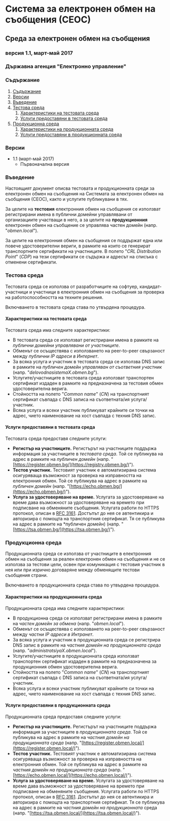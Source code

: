 # Система за електронен обмен на съобщения (СЕОС)

## Среда за електронен обмен на съобщения

### версия 1.1, март-май 2017

### Държавна агенция "Електронно управление"

### Съдържание

1. [Съдържание](#съдържание)
2. [Версии](#версии)
3. [Въведение](#въведение)
4. [Тестова среда](#тестова-среда)
    1. [Характеристики на тестовата среда](#характеристики-на-тестовата-среда)
    2. [Услуги предоставяни в тестовата среда](#услуги-предоставяни-в-тестовата-среда)
5. [Продукционна среда](#продукционна-среда)
    1. [Характеристики на продукционната среда](#характеристики-на-продукционната-среда)
    2. [Услуги предоставяни в продукционната среда](#услуги-предоставяни-в-продукционната-среда)

### Версии

* 1.1 (март-май 2017)
    * Първоначална версия

### Въведение

Настоящият документ описва тестовата и продукционната среди за електронен обмен на съобщения на Системата за електронен обмен на съобщения
(СЕОС), както и услугите публикувани в тях.

За целите на **тестовия** електронния обмен на съобщения се използват регистрирани имена в публични домейни управлявани от организациите
участващи в него, а за целите на **продукционния** електронен обмен на съобщение се управлява частен домейн (напр. "*obmen.local*").

За целите на електронния обмен на съобщения се поддържат една или повече удостоверителни вериги, в рамките на които се генерират
транспортните сертификати на участниците. В полето "*CRL Distribution Point*" (*CDP*) на тези сертификати се съдържа и адресът на списъка с
отменени сертификати.

### Тестова среда

Тестовата среда се използва от разработчиците на софтуер, кандидат-участници и участници в електронния обмен на съобщения за проверка на
работоспособността на техните решения.

Включването в тестовата среда става по утвърдена процедура.

#### Характеристики на тестовата среда

Тестовата среда има следните характеристики:

* В тестовата среда се използват регистрирани имена в рамките на *публични домейни управлявани от участниците*.
* Обменът се осъществява с използването на peer-to-peer свързаност между *публични IP адреси в Интернет*.
* За всяка услуга и участник в тестовата среда се използва DNS запис в рамките на *публичен домейн управляван от съответния участник* (напр.
  "*delovodnasistemaX.obmen.bg*").
* Услугите/участниците в тестовата среда използват транспортен сертификат издаден в рамките на предназначена за тестовия обмен
  удостоверителна верига.
* Стойността на полето "*Common name*" (*CN*) на транспортният сертификат съвпада с DNS записа на съответната/ия услуга/участник.
* Всяка услуга и всеки участник публикуват крайните си точки на адрес, чието наименование на хост съвпада с техния DNS запис.

#### Услуги предоставяни в тестовата среда

Тестовата среда предоставя следните услуги:

* **Регистър на участниците.** Регистърът на участниците поддържа информация за участниците в *тестовата среда*. Той се публикува на
  адрес в рамките на *публичен домейн* (напр. "[https://register.obmen.bg/](https://registry.obmen.bg/)").
* **Тестов участник.** Тестовият участник е автоматизирана система осигуряваща възможност за проверка на изправността на електронния обмен.
  Той се публикува на адрес в рамките на *публичен домейн* (напр. "[https://echo.obmen.bg/](https://echo.obmen.bg/)").
* **Услуга за удостоверяване на време.** Услугата за удостоверяване на време дава възможност за удостоверяване на времето при подписване
  на обменяните съобщения. Услугата работи по HTTPS протокол, описан в [RFC 3161](https://tools.ietf.org/html/rfc3161). Достъпът до нея се
  автентикира и авторизира с помощта на транспортния сертификат. Тя се публикува на адрес в рамките на *публичен домейн) (напр.
  "[https://tsa.obmen.bg/](https://tsa.obmen.bg/)").

### Продукционна среда

Продукционната среда се използва от участниците в електронния обмен на съобщения за реален електронен обмен на съобщения и не се използва за
тестови цели, освен при комуникация с тестовия участник в нея или при изрично договаряне между обменящите тестови съобщения страни.

Включването в продукционната среда става по утвърдена процедура.

#### Характеристики на продукционната среда

Продукционната среда има следните характеристики:

* В продукционна среда се използват регистрирани имена в рамките на *частен домейн за обмена* (напр. "*obmen.local*").
* Обменът се осъществява с използването на peer-to-peer свързаност между *частни IP адреси в Интранет*.
* За всяка услуга и участник в продукционната среда се регистрира DNS запис в рамките на *частния домейн на продукционната среда* (напр.
  "*administratsiyaX.obmen.local*").
* Услугите/участниците в продукционната среда използват транспортен сертификат издаден в рамките на предназначена за продукционния обмен
  удостоверителна верига.
* Стойността на полето "*Common name*" (*CN*) на транспортният сертификат съвпада с DNS записа на съответната/ия услуга/участник.
* Всяка услуга и всеки участник публикуват крайните си точки на адрес, чието наименование на хост съвпада с техния DNS запис.

#### Услуги предоставяни в продукционната среда

Продукционната среда предоставя следните услуги:

* **Регистър на участниците.** Регистърът на участниците поддържа информация за участниците в *продукционната среда*. Той се публикува на
  адрес в рамките на *частния домейн на продукционната среда* (напр. "[https://register.obmen.local/](https://register.obmen.local/)").
* **Тестов участник.** Тестовият участник е автоматизирана система осигуряваща възможност за проверка на изправността на електронния обмен.
  Той се публикува на адрес в рамките на *частния домейн на продукционната среда* (напр.
  "[https://echo.obmen.local/](https://echo.obmen.local/)").
* **Услуга за удостоверяване на време.** Услугата за удостоверяване на време дава възможност за удостоверяване на времето при подписване
  на обменяните съобщения. Услугата работи по HTTPS протокол, описан в [RFC 3161](https://tools.ietf.org/html/rfc3161). Достъпът до нея се
  автентикира и авторизира с помощта на транспортния сертификат. Тя се публикува на адрес в рамките на *частния домейн на продукционната*
  среда (напр. "[https://tsa.obmen.local/](https://tsa.obmen.local/)").
